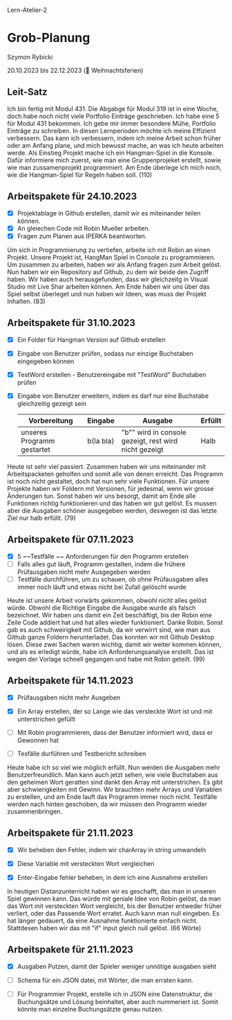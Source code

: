 Lern-Atelier-2
# Grob-Planung

Szymon Rybicki

20.10.2023 bis 22.12.2023 (🎄 Weihnachtsferien)

## Leit-Satz

Ich bin fertig mit Modul 431. Die Abgabge für Modul 319 ist in eine Woche, doch habe noch nicht viele Portfolio Einträge geschrieben. Ich habe eine 5 für Modul 431 bekommen. Ich gebe mir immer besondere Mühe, Portfolio Einträge zu schreiben.
In diesen Lernperioden möchte ich meine Effizient verbessern. Das kann ich verbessern, indem ich meine Arbeit schon früher oder am Anfang plane, und mich bewusst mache, an was ich heute arbeiten werde.
Als Einstieg Projekt mache ich ein Hangman-Spiel in die Konsole. Dafür informiere mich zuerst, wie man eine Gruppenprojeket erstellt, sowie wie man zussamenprojekt programmiert. Am Ende überlege ich mich noch, wie die Hangman-Spiel für Regeln haben soll. (110)

## Arbeitspakete für 24.10.2023

- [x] Projektablage in Github erstellen, damit wir es miteinander teilen können.
- [x] An gleiechen Code mit Robin Mueller arbeiten.
- [x] Fragen zum Planen aus IPERKA beantworten.

Um sich in Programmierung zu vertiefen, arbeite ich mit Robin an einen Projekt. Unsere Projekt ist, HangMan Spiel in Console zu programmieren. Um zusammen zu arbeiten, haben wir als Anfang fragen zum Arbeit gelöst. Nun haben wir ein Repository auf Github, zu dem wir beide den Zugriff haben. Wir haben auch herausgefunden, dass wir gleichzeitg in Visual Studio mit Live Shar arbeiten können. Am Ende haben wir uns über das Spiel selbst überleget und nun haben wir Ideen, was muss der Projekt Inhalten. (83)

## Arbeitspakete für 31.10.2023

- [x] Ein Folder für Hangman Version auf Github erstellen

- [x] Eingabe von Benutzer prüfen, sodass nur einzige Buchstaben eingegeben können

- [x] TestWord erstellen - Benutzereingabe mit "TestWord" Buchstaben prüfen

- [x] Eingabe von Benutzer erweitern, indem es darf nur eine Buchstabe gleichzeitig gezeigt sein
  
  | Vorbereitung               | Eingabe   | Ausgabe                                               | Erfüllt |
  | -------------------------- | --------- | ----------------------------------------------------- | ------- |
  | unseres Programm gestartet | b(la bla) | "b"" wird in console gezeigt, rest wird nicht gezeigt | Halb    |
Heute ist sehr viel passiert. Zusammen haben wir uns miteinander mit Arbeitspacketen geholfen und somit alle von denen erreicht. Das Programm ist noch nicht gestaltet, doch hat nun sehr viele Funktionen. Für unsere Projekte haben wir Foldern mit Versionen, für jedesmal, wenn wir grosse Änderungen tun. Sonst haben wir uns besorgt, damit am Ende alle Funktionen richtig funktionieren und das haben wir gut gelöst. Es mussen aber die Ausgaben schöner ausgegeben werden, deswegen ist das letzte Ziel nur halb erfüllt. (79)

## Arbeitspakete für 07.11.2023
- [x] 5 ~~Testfälle ~~ Anforderungen für den Programm erstellen 
- [ ] Falls alles gut läuft, Programm gestalten, indem die frühere Prüfausgaben nicht mehr Ausgegeben werden
- [ ] Testfälle durchführen, um zu schauen, ob ohne Prüfausgaben alles immer noch läuft und etwas nicht bei Zufall gelöscht wurde

Heute ist unsere Arbeit vorwärts gekommen, obwohl nicht alles gelöst würde. Obwohl die Richtige Eingabe die Ausgabe wurde als falsch bezeichnet. Wir haben uns damit ein Zeit beschäftigt, bis der Robin eine Zeile Code addiert hat und hat alles wieder funktioniert. Danke Robin. Sonst gab es auch schweirigkeit mit Github, da wir verwirrt sind, wie man aus Github ganze Foldern herunterladet. Das konnten wir mit Github Desktop lösen. Diese zwei Sachen waren wichtig, damit wir weiter kommen können, und als es erledigt würde, habe ich Anforderungsanalyse erstellt. Das ist wegen der Vorlage schnell gegangen und habe mit Robin geteilt. (99)

## Arbeitspakete für 14.11.2023

- [x] Prüfausgaben nicht mehr Ausgeben

- [x] Ein Array erstellen, der so Lange wie das versteckte Wort ist und mit unterstrichen gefüllt

- [ ] Mit Robin programmieren, dass der Benutzer informiert wird, dass er Gewonnen hat

- [ ] Tesfälle durführen und Testbericht schreiben



Heute habe ich so viel wie möglich erfüllt. Nun werden die Ausgaben mehr Benutzerfreundlich. Man kann auch jetzt sehen, wie viele Buchstaben aus den geheimen Wort geratten sind dankt den Array mit unterstrichen. Es gibt aber schwierigkeiten mit Gewinn. Wir brauchten mehr Arrays und Variablen zu erstellen, und am Ende lauft das Programm immer noch nicht. Testfälle werden nach hinten geschoben, da wir müssen den Programm wieder zusammenbringen.



## Arbeitspakete für 21.11.2023

- [x] Wir beheben den Fehler, indem wir charArray in string umwandeln

- [x] Diese Variable mit versteckten Wort vergleichen

- [x] Enter-Eingabe fehler beheben, in dem ich eine Ausnahme erstellen

In heutigen Distanzunterricht haben wir es geschafft, das man in unseren Spiel gewinnen kann. Das würde mit geniale Idee von Robin gelöst, da man das Wort mit versteckten Wort vergleicht, bis der Benutzer entweder früher verliert, oder das Passende Wort erratet.  Auch kann man null eingeben. Es hat länger gedauert, da eine Ausnahme funktionierte einfach nicht. Stattdesen haben wir das mit "if" input gleich null gelöst.  (66 Wörte)

## Arbeitspakete für 21.11.2023

- [x] Ausgaben Putzen, damit der Spieler weniger unnötige ausgaben sieht

- [ ] Schema für ein JSON datei, mit Wörter, die man erraten kann.

- [ ] Für Programmier Projekt, erstelle ich in JSON eine Datenstruktur, die Buchungsätze und Lösung beinhaltet, aber auch nummeriert ist. Somit könnte man einzelne Buchungsätzte genau nutzen. 


